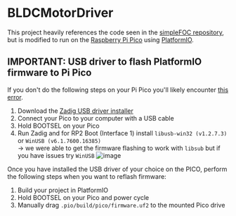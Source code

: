 # BLDCMotorDriver
This project heavily references the code seen in the [simpleFOC repository](https://github.com/simplefoc), but is modified to run on the [Raspberry Pi Pico](https://datasheets.raspberrypi.com/pico/pico-datasheet.pdf) using [PlatformIO](https://platformio.org/).
## IMPORTANT: USB driver to flash PlatformIO firmware to Pi Pico
If you don't do the following steps on your Pi Pico you'll likely encounter [this error](https://community.platformio.org/t/upload-error-1-on-pio-with-raspberry-pi-pico/36841).

1. Download the [Zadig USB driver installer](https://zadig.akeo.ie/)
2. Connect your Pico to your computer with a USB cable
3. Hold BOOTSEL on your Pico
4. Run Zadig and for RP2 Boot (Interface 1) install `libusb-win32 (v1.2.7.3)` or `WinUSB (v6.1.7600.16385)` \
   &rarr; we were able to get the firmware flashing to work with `libsub` but if you have issues try `WinUSB`
   ![image](https://github.com/zackvega1/BLDCMotorDriver/assets/79417604/b3ce031a-80eb-4ed7-934b-d532f9640b4f)

Once you have installed the USB driver of your choice on the PICO, perform the following steps when you want to reflash firmware:
1. Build your project in PlatformIO
2. Hold BOOTSEL on your Pico and power cycle
3. Manually drag `.pio/build/pico/firmware.uf2` to the mounted Pico drive
